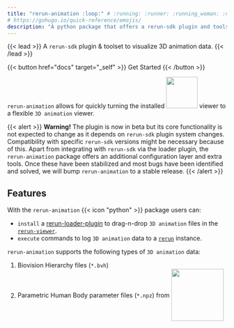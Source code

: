 ```yaml
---
title: "rerun-animation :loop:" # :running: :runner: :running_woman: :nut_and_bolt: :moyai: :infinity: :wavy_dash: :curly_loop: :loop:
# https://gohugo.io/quick-reference/emojis/
description: "A python package that offers a rerun-sdk plugin and toolset to visualize 3D animation data."
---
```


{{< lead >}}
A `rerun-sdk` plugin & toolset to visualize 3D animation data.
{{< /lead >}}

<!-- TODO(badges)
https://shields.io/badges/discord
https://shields.io/badges/git-hub-release-date
https://shields.io/badges/py-pi-license
https://shields.io/badges/py-pi-status
-->

{{< button href="docs" target="_self" >}}
Get Started
{{< /button >}}

`rerun-animation` allows for quickly turning the installed <a style="display: inline;" href="https://www.rerun.io"><img src="https://rerun.io/logo.svg/" width=72 style="display: inline;"></a> viewer to a flexible `3D animation` viewer.

<!-- TODO: Once we add more funcs
A mini-framework

rerun-animation is more than a "plugin". It is a mini-framework developed with one goal in mind:

To enhance the `rerun-sdk` with supporting functionalities for working with 3D animation data.

For more information, see [Why this project?]()
-->

{{< alert >}}
**Warning!** The plugin is now in beta but its core functionality is not expected to change as it depends on `rerun-sdk` plugin system changes. 
Compatibility with specific `rerun-sdk` versions might be necessary because of this. 
Apart from integrating with `rerun-sdk` via the loader plugin, the `rerun-animation` package offers an additional configuration layer and extra tools. 
Once these have been stabilized and most bugs have been identified and solved, we will bump `rerun-animation` to a stable release.
{{< /alert >}}

## Features

With the `rerun-animation` {{< icon "python" >}} package users can:
- `install` a [rerun-loader-plugin](https://rerun.io/blog/data-loaders) to drag-n-drop  `3D animation` files in the [`rerun-viewer`](https://rerun.io/docs/reference/viewer/overview).
- `execute` commands to log `3D animation` data to a [`rerun`](https://www.rerun.io) instance.

`rerun-animation`  supports the following types of `3D animation` data:
1. Biovision Hierarchy files (`*.bvh`)
2. Parametric Human Body parameter files (`*.npz`) from <a style="display: inline;" href="https://meshcapade.com/"><img src="https://meshcapade.com/images/meshcapade_logo_white.svg" width=120 style="display: inline;vertical-align:middle;horizontal-align:top;margin:0px 0px 5px 0px"></a> 


<!--
<div class="flex px-4 py-2 mb-8 text-base rounded-md bg-primary-100 dark:bg-primary-900">
  <span class="flex items-center pe-3 text-primary-400">
    {{< icon "triangle-exclamation" >}}
  </span>
  <span class="flex items-center justify-between grow dark:text-neutral-300">
    <span class="prose dark:prose-invert">This is a demo of the <code id="layout">page</code> layout.</span>
    <button
      id="switch-layout-button"
      class="px-4 !text-neutral !no-underline rounded-md bg-primary-600 hover:!bg-primary-500 dark:bg-primary-800 dark:hover:!bg-primary-700"
    >
      Switch layout &orarr;
    </button>
  </span>
</div>
-->

<!-- {{< figure src="img/....png" class="m-auto mt-6 max-w-prose" >}} -->

<!--
Explore the [sample pages]({{< ref "" >}}) to get a feel for what Congo can do. If you like what you see, check out the project on [Github](https://github.com/jpanther/congo) or read the  to get started.
-->